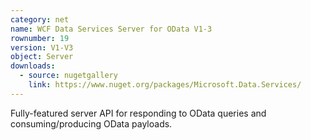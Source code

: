 ```yaml
---
category: net
name: WCF Data Services Server for OData V1-3
rownumber: 19
version: V1-V3
object: Server
downloads:
  - source: nugetgallery
    link: https://www.nuget.org/packages/Microsoft.Data.Services/
---
```

Fully-featured server API for responding to OData queries and consuming/producing OData payloads.
